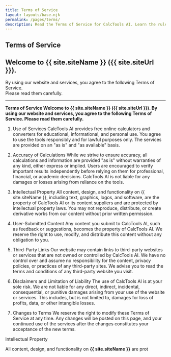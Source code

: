 ```yaml
---
title: Terms of Service
layout: layouts/base.njk
permalink: /pages/terms/
description: Read the Terms of Service for CalcTools AI. Learn the rules for using our free online calculators, converters, and related tools.
---
```



<section class="content-section">
  <div class="container-padded page-content">

  <h1>Terms of Service</h1>

## Welcome to **{{ site.siteName }}** ({{ site.siteUrl }}).  
By using our website and services, you agree to the following Terms of Service.  
Please read them carefully. 

---

**Terms of Service
Welcome to {{ site.siteName }} ({{ site.siteUrl }}). By using our website and services, you agree to the following Terms of Service. Please read them carefully.**

1. Use of Services
CalcTools AI provides free online calculators and converters for educational, informational, and personal use. You agree to use the tools responsibly and for lawful purposes only. The services are provided on an "as is" and "as available" basis.

2. Accuracy of Calculations
While we strive to ensure accuracy, all calculations and information are provided "as is" without warranties of any kind, either express or implied. Users are encouraged to verify important results independently before relying on them for professional, financial, or academic decisions. CalcTools AI is not liable for any damages or losses arising from reliance on the tools.

3. Intellectual Property
All content, design, and functionality on {{ site.siteName }}, including text, graphics, logos, and software, are the property of CalcTools AI or its content suppliers and are protected by intellectual property laws. You may not reproduce, distribute, or create derivative works from our content without prior written permission.

4. User-Submitted Content
Any content you submit to CalcTools AI, such as feedback or suggestions, becomes the property of CalcTools AI. We reserve the right to use, modify, and distribute this content without any obligation to you.

5. Third-Party Links
Our website may contain links to third-party websites or services that are not owned or controlled by CalcTools AI. We have no control over and assume no responsibility for the content, privacy policies, or practices of any third-party sites. We advise you to read the terms and conditions of any third-party website you visit.

6. Disclaimers and Limitation of Liability
The use of CalcTools AI is at your sole risk. We are not liable for any direct, indirect, incidental, consequential, or punitive damages arising from your use of the website or services. This includes, but is not limited to, damages for loss of profits, data, or other intangible losses.

7. Changes to Terms
We reserve the right to modify these Terms of Service at any time. Any changes will be posted on this page, and your continued use of the services after the changes constitutes your acceptance of the new terms.


Intellectual Property  

All content, design, and functionality on **{{ site.siteName }}** are prot

 </div>
</section>